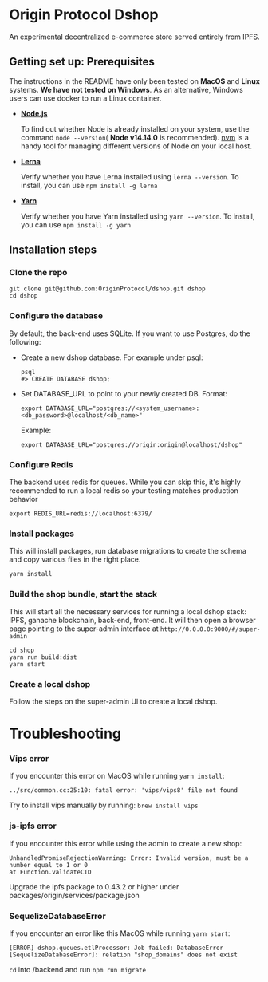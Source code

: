 # Origin Protocol Dshop

An experimental decentralized e-commerce store served entirely from IPFS.

## Getting set up: Prerequisites
The instructions in the README have only been tested on **MacOS** and **Linux** systems. **We have not tested on Windows**. As an alternative, Windows users can use docker to run a Linux container.
- **[Node.js](https://nodejs.org/en/)**

  To find out whether Node is already installed on your system, use the command `node --version`( **Node v14.14.0** is recommended). [nvm](https://github.com/nvm-sh/nvm) is a handy tool for managing different versions of Node on your local host.

  
- **[Lerna](https://lerna.js.org/)**
   
   Verify whether you have Lerna installed using `lerna --version`. To install, you can use `npm install -g lerna`
   
 - **[Yarn](https://yarnpkg.com/getting-started/install)**
 
   Verify whether you have Yarn installed using `yarn --version`. To install, you can use `npm install -g yarn`

## Installation steps

### Clone the repo

    git clone git@github.com:OriginProtocol/dshop.git dshop
    cd dshop

### Configure the database

By default, the back-end uses SQLite. If you want to use Postgres, do the
following:

- Create a new dshop database. For example under psql:

      psql
      #> CREATE DATABASE dshop;

- Set DATABASE_URL to point to your newly created DB. Format: 

      export DATABASE_URL="postgres://<system_username>:<db_password>@localhost/<db_name>"
  
  Example:

      export DATABASE_URL="postgres://origin:origin@localhost/dshop"

### Configure Redis

The backend uses redis for queues. While you can skip this, it's highly
recommended to run a local redis so your testing matches production behavior

    export REDIS_URL=redis://localhost:6379/

### Install packages

This will install packages, run database migrations to create the schema and
copy various files in the right place.

    yarn install

### Build the shop bundle, start the stack

This will start all the necessary services for running a local dshop stack:
IPFS, ganache blockchain, back-end, front-end. It will then open a browser page
pointing to the super-admin interface at `http://0.0.0.0:9000/#/super-admin`

    cd shop
    yarn run build:dist
    yarn start

### Create a local dshop

Follow the steps on the super-admin UI to create a local dshop.

# Troubleshooting

### Vips error

If you encounter this error on MacOS while running `yarn install`:

    ../src/common.cc:25:10: fatal error: 'vips/vips8' file not found

Try to install vips manually by running: `brew install vips`

### js-ipfs error

If you encounter this error while using the admin to create a new shop:

    UnhandledPromiseRejectionWarning: Error: Invalid version, must be a number equal to 1 or 0
    at Function.validateCID

Upgrade the ipfs package to 0.43.2 or higher under
packages/origin/services/package.json

### SequelizeDatabaseError

If you encounter an error like this MacOS while running `yarn start`:

    [ERROR] dshop.queues.etlProcessor: Job failed: DatabaseError [SequelizeDatabaseError]: relation "shop_domains" does not exist

`cd` into /backend and run `npm run migrate`

